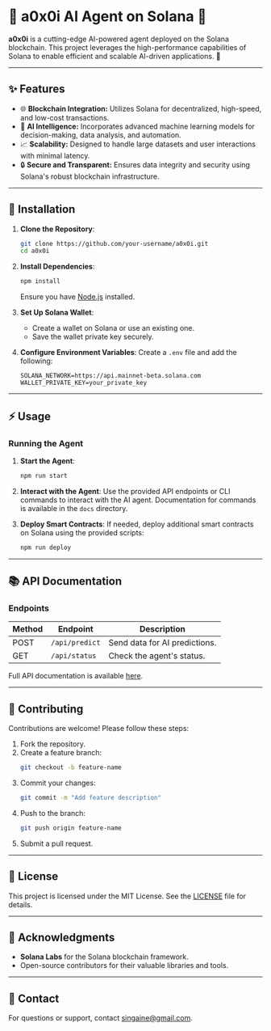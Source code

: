 # 🌟 a0x0i AI Agent on Solana 🌟

**a0x0i** is a cutting-edge AI-powered agent deployed on the Solana blockchain. This project leverages the high-performance capabilities of Solana to enable efficient and scalable AI-driven applications. 🚀

---

## ✨ Features

- 🌐 **Blockchain Integration:** Utilizes Solana for decentralized, high-speed, and low-cost transactions.
- 🤖 **AI Intelligence:** Incorporates advanced machine learning models for decision-making, data analysis, and automation.
- 📈 **Scalability:** Designed to handle large datasets and user interactions with minimal latency.
- 🔒 **Secure and Transparent:** Ensures data integrity and security using Solana's robust blockchain infrastructure.

---

## 🚀 Installation

1. **Clone the Repository**:
    ```bash
    git clone https://github.com/your-username/a0x0i.git
    cd a0x0i
    ```

2. **Install Dependencies**:
    ```bash
    npm install
    ```
    Ensure you have [Node.js](https://nodejs.org/) installed.

3. **Set Up Solana Wallet**:
    - Create a wallet on Solana or use an existing one.
    - Save the wallet private key securely.

4. **Configure Environment Variables**:
    Create a `.env` file and add the following:
    ```
    SOLANA_NETWORK=https://api.mainnet-beta.solana.com
    WALLET_PRIVATE_KEY=your_private_key
    ```

---

## ⚡ Usage

### Running the Agent

1. **Start the Agent**:
    ```bash
    npm run start
    ```

2. **Interact with the Agent**:
    Use the provided API endpoints or CLI commands to interact with the AI agent. Documentation for commands is available in the `docs` directory.

3. **Deploy Smart Contracts**:
    If needed, deploy additional smart contracts on Solana using the provided scripts:
    ```bash
    npm run deploy
    ```

---

## 📚 API Documentation

### Endpoints

| Method | Endpoint            | Description                      |
|--------|---------------------|----------------------------------|
| POST   | `/api/predict`      | Send data for AI predictions.    |
| GET    | `/api/status`       | Check the agent's status.        |

Full API documentation is available [here](docs/API.md).

---

## 🤝 Contributing

Contributions are welcome! Please follow these steps:

1. Fork the repository.
2. Create a feature branch:
    ```bash
    git checkout -b feature-name
    ```
3. Commit your changes:
    ```bash
    git commit -m "Add feature description"
    ```
4. Push to the branch:
    ```bash
    git push origin feature-name
    ```
5. Submit a pull request.

---

## 📄 License

This project is licensed under the MIT License. See the [LICENSE](LICENSE) file for details.

---

## 🙌 Acknowledgments

- **Solana Labs** for the Solana blockchain framework.
- Open-source contributors for their valuable libraries and tools.

---

## 📧 Contact

For questions or support, contact [singaine@gmail.com](mailto:your-email@example.com).
